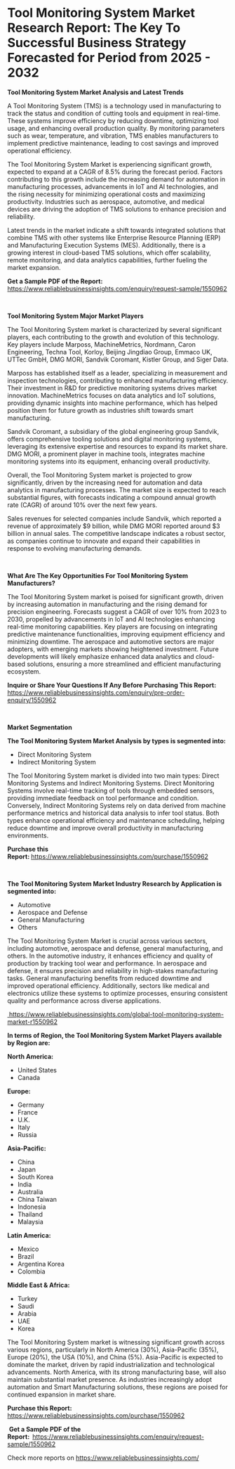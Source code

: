 <p><h1>Tool Monitoring System Market Research Report: The Key To Successful Business Strategy Forecasted for Period from 2025 - 2032</h1></p><p><strong>Tool Monitoring System Market Analysis and Latest Trends</strong></p>
<p><p>A Tool Monitoring System (TMS) is a technology used in manufacturing to track the status and condition of cutting tools and equipment in real-time. These systems improve efficiency by reducing downtime, optimizing tool usage, and enhancing overall production quality. By monitoring parameters such as wear, temperature, and vibration, TMS enables manufacturers to implement predictive maintenance, leading to cost savings and improved operational efficiency.</p><p>The Tool Monitoring System Market is experiencing significant growth, expected to expand at a CAGR of 8.5% during the forecast period. Factors contributing to this growth include the increasing demand for automation in manufacturing processes, advancements in IoT and AI technologies, and the rising necessity for minimizing operational costs and maximizing productivity. Industries such as aerospace, automotive, and medical devices are driving the adoption of TMS solutions to enhance precision and reliability.</p><p>Latest trends in the market indicate a shift towards integrated solutions that combine TMS with other systems like Enterprise Resource Planning (ERP) and Manufacturing Execution Systems (MES). Additionally, there is a growing interest in cloud-based TMS solutions, which offer scalability, remote monitoring, and data analytics capabilities, further fueling the market expansion.</p></p>
<p><strong>Get a Sample PDF of the Report:&nbsp;</strong> <a href="https://www.reliablebusinessinsights.com/enquiry/request-sample/1550962?utm_campaign=3256&utm_medium=2&utm_source=Github&utm_content=ia&utm_term=08042025&utm_id=tool-monitoring-system">https://www.reliablebusinessinsights.com/enquiry/request-sample/1550962</a></p>
<p>&nbsp;</p>
<p><strong>Tool Monitoring System Major Market Players</strong></p>
<p><p>The Tool Monitoring System market is characterized by several significant players, each contributing to the growth and evolution of this technology. Key players include Marposs, MachineMetrics, Nordmann, Caron Engineering, Techna Tool, Korloy, Beijing Jingdiao Group, Emmaco UK, UTTec GmbH, DMG MORI, Sandvik Coromant, Kistler Group, and Siger Data.</p><p>Marposs has established itself as a leader, specializing in measurement and inspection technologies, contributing to enhanced manufacturing efficiency. Their investment in R&D for predictive monitoring systems drives market innovation. MachineMetrics focuses on data analytics and IoT solutions, providing dynamic insights into machine performance, which has helped position them for future growth as industries shift towards smart manufacturing.</p><p>Sandvik Coromant, a subsidiary of the global engineering group Sandvik, offers comprehensive tooling solutions and digital monitoring systems, leveraging its extensive expertise and resources to expand its market share. DMG MORI, a prominent player in machine tools, integrates machine monitoring systems into its equipment, enhancing overall productivity.</p><p>Overall, the Tool Monitoring System market is projected to grow significantly, driven by the increasing need for automation and data analytics in manufacturing processes. The market size is expected to reach substantial figures, with forecasts indicating a compound annual growth rate (CAGR) of around 10% over the next few years.</p><p>Sales revenues for selected companies include Sandvik, which reported a revenue of approximately $9 billion, while DMG MORI reported around $3 billion in annual sales. The competitive landscape indicates a robust sector, as companies continue to innovate and expand their capabilities in response to evolving manufacturing demands.</p></p>
<p>&nbsp;</p>
<p><strong>What Are The Key Opportunities For Tool Monitoring System Manufacturers?</strong></p>
<p><p>The Tool Monitoring System market is poised for significant growth, driven by increasing automation in manufacturing and the rising demand for precision engineering. Forecasts suggest a CAGR of over 10% from 2023 to 2030, propelled by advancements in IoT and AI technologies enhancing real-time monitoring capabilities. Key players are focusing on integrating predictive maintenance functionalities, improving equipment efficiency and minimizing downtime. The aerospace and automotive sectors are major adopters, with emerging markets showing heightened investment. Future developments will likely emphasize enhanced data analytics and cloud-based solutions, ensuring a more streamlined and efficient manufacturing ecosystem.</p></p>
<p><strong>Inquire or Share Your Questions If Any Before Purchasing This Report:</strong> <a href="https://www.reliablebusinessinsights.com/enquiry/pre-order-enquiry/1550962?utm_campaign=3256&utm_medium=2&utm_source=Github&utm_content=ia&utm_term=08042025&utm_id=tool-monitoring-system">https://www.reliablebusinessinsights.com/enquiry/pre-order-enquiry/1550962</a></p>
<p>&nbsp;</p>
<p><strong>Market Segmentation</strong></p>
<p><strong>The Tool Monitoring System Market Analysis by types is segmented into:</strong></p>
<p><ul><li>Direct Monitoring System</li><li>Indirect Monitoring System</li></ul></p>
<p><p>The Tool Monitoring System market is divided into two main types: Direct Monitoring Systems and Indirect Monitoring Systems. Direct Monitoring Systems involve real-time tracking of tools through embedded sensors, providing immediate feedback on tool performance and condition. Conversely, Indirect Monitoring Systems rely on data derived from machine performance metrics and historical data analysis to infer tool status. Both types enhance operational efficiency and maintenance scheduling, helping reduce downtime and improve overall productivity in manufacturing environments.</p></p>
<p><strong>Purchase this Report:&nbsp;</strong><a href="https://www.reliablebusinessinsights.com/purchase/1550962?utm_campaign=3256&utm_medium=2&utm_source=Github&utm_content=ia&utm_term=08042025&utm_id=tool-monitoring-system">https://www.reliablebusinessinsights.com/purchase/1550962</a></p>
<p>&nbsp;</p>
<p><strong>The Tool Monitoring System Market Industry Research by Application is segmented into:</strong></p>
<p><ul><li>Automotive</li><li>Aerospace and Defense</li><li>General Manufacturing</li><li>Others</li></ul></p>
<p><p>The Tool Monitoring System Market is crucial across various sectors, including automotive, aerospace and defense, general manufacturing, and others. In the automotive industry, it enhances efficiency and quality of production by tracking tool wear and performance. In aerospace and defense, it ensures precision and reliability in high-stakes manufacturing tasks. General manufacturing benefits from reduced downtime and improved operational efficiency. Additionally, sectors like medical and electronics utilize these systems to optimize processes, ensuring consistent quality and performance across diverse applications.</p></p>
<p><a href="https://www.reliablebusinessinsights.com/global-tool-monitoring-system-market-r1550962?utm_campaign=3256&utm_medium=2&utm_source=Github&utm_content=ia&utm_term=08042025&utm_id=tool-monitoring-system">&nbsp;https://www.reliablebusinessinsights.com/global-tool-monitoring-system-market-r1550962</a></p>
<p><strong>In terms of Region, the Tool Monitoring System Market Players available by Region are:</strong></p>
<p>
    <p> <strong> North America: </strong>
        <ul>
            <li>United States</li>
            <li>Canada</li>
        </ul>
        </p> 
    <p> <strong> Europe: </strong>
        <ul>
            <li>Germany</li>
            <li>France</li>
            <li>U.K.</li>
            <li>Italy</li>
            <li>Russia</li>
        </ul>
        </p> 
    <p> <strong> Asia-Pacific: </strong>
        <ul>
            <li>China</li>
            <li>Japan</li>
            <li>South Korea</li>
            <li>India</li>
            <li>Australia</li>
            <li>China Taiwan</li>
            <li>Indonesia</li>
            <li>Thailand</li>
            <li>Malaysia</li>
        </ul>
        </p> 
    <p> <strong> Latin America: </strong>
        <ul>
            <li>Mexico</li>
            <li>Brazil</li>
            <li>Argentina Korea</li>
            <li>Colombia</li>
        </ul>
        </p> 
    <p> <strong> Middle East & Africa: </strong>
        <ul>
            <li>Turkey</li>
            <li>Saudi</li>
            <li>Arabia</li>
            <li>UAE</li>
            <li>Korea</li>
        </ul>
    </p>
    </p>
<p><p>The Tool Monitoring System market is witnessing significant growth across various regions, particularly in North America (30%), Asia-Pacific (35%), Europe (20%), the USA (10%), and China (5%). Asia-Pacific is expected to dominate the market, driven by rapid industrialization and technological advancements. North America, with its strong manufacturing base, will also maintain substantial market presence. As industries increasingly adopt automation and Smart Manufacturing solutions, these regions are poised for continued expansion in market share.</p></p>
<p><strong>Purchase this Report: </strong><a href="https://www.reliablebusinessinsights.com/purchase/1550962?utm_campaign=3256&utm_medium=2&utm_source=Github&utm_content=ia&utm_term=08042025&utm_id=tool-monitoring-system">https://www.reliablebusinessinsights.com/purchase/1550962</a></p>
<p>&nbsp;<strong>Get a Sample PDF of the Report:&nbsp;&nbsp;</strong><a href="https://www.reliablebusinessinsights.com/enquiry/request-sample/1550962?utm_campaign=3256&utm_medium=2&utm_source=Github&utm_content=ia&utm_term=08042025&utm_id=tool-monitoring-system">https://www.reliablebusinessinsights.com/enquiry/request-sample/1550962</a></p>
<p><strong></strong></p>
<p>Check more reports on <a href="https://www.reliablebusinessinsights.com/?utm_campaign=3256&utm_medium=2&utm_source=Github&utm_content=ia&utm_term=08042025&utm_id=tool-monitoring-system">https://www.reliablebusinessinsights.com/</a></p>